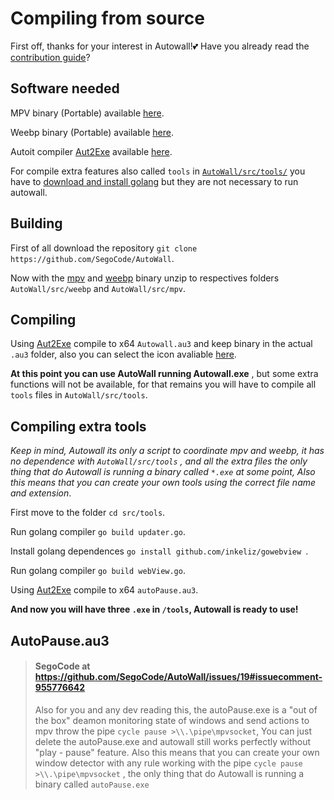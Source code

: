 
# Compiling from source

First off, thanks for your interest in Autowall!💕 Have you already read the [contribution guide](https://github.com/SegoCode/AutoWall/blob/master/CONTRIBUTING.md)? 


## Software needed

MPV binary (Portable) available [here](https://mpv.io/installation/).

Weebp binary (Portable) available [here](https://github.com/Francesco149/weebp/releases).

Autoit compiler [Aut2Exe](https://www.autoitscript.com/autoit3/docs/intro/compiler.htm) available [here](https://www.autoitscript.com/cgi-bin/getfile.pl?autoit3/autoit-v3.zip).

For compile extra features also called ``tools`` in [``AutoWall/src/tools/``](https://github.com/SegoCode/AutoWall/tree/master/src/tools) you have to [download and install golang](https://go.dev/doc/install) but they are not necessary to run autowall.


## Building 

First of all download the repository ```git clone https://github.com/SegoCode/AutoWall```.

Now with the [mpv](https://mpv.io/installation/) and [weebp](https://github.com/Francesco149/weebp/releases) binary unzip to respectives folders ```AutoWall/src/weebp``` and ```AutoWall/src/mpv```.

## Compiling

Using [Aut2Exe](https://www.autoitscript.com/autoit3/docs/intro/compiler.htm) compile to x64 ``Autowall.au3`` and keep binary in the actual ``.au3`` folder, also you can select the icon avaliable [here](https://github.com/SegoCode/AutoWall/tree/master/media).

__At this point you can use AutoWall running Autowall.exe__ , but some extra functions will not be available, for that remains you will have to compile all ``tools`` files in ``AutoWall/src/tools``.

## Compiling extra tools
*Keep in mind, Autowall its only a script to coordinate mpv and weebp, it has no dependence with ``AutoWall/src/tools`` , and all the extra files the only thing that do Autowall is running a binary called ``*.exe`` at some point,  Also this means that you can create your own tools using the correct file name and extension*.

First move to the folder ``cd src/tools``.

Run golang compiler ``go build updater.go``.

Install golang dependences ``go install github.com/inkeliz/gowebview ``.

Run golang compiler ``go build webView.go``.

Using [Aut2Exe](https://www.autoitscript.com/autoit3/docs/intro/compiler.htm) compile to x64 ``autoPause.au3``.

__And now you will have three ``.exe`` in ``/tools``, Autowall is ready to use!__

## AutoPause.au3
> #### SegoCode at https://github.com/SegoCode/AutoWall/issues/19#issuecomment-955776642
> Also for you and any dev reading this, the autoPause.exe is a "out of the box" deamon monitoring state of windows and send actions to mpv throw the pipe ```cycle pause >\\.\pipe\mpvsocket```, You can just delete the autoPause.exe and autowall still works perfectly without "play - pause" feature. Also this means that you can create your own window detector with any rule working with the pipe ```cycle pause >\\.\pipe\mpvsocket``` , the only thing that do Autowall is running a binary called ```autoPause.exe```


